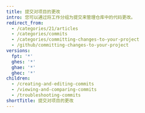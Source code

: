 ```yaml
---
title: 提交对项目的更改
intro: 您可以通过将工作分组为提交来管理仓库中的代码更改。
redirect_from:
  - /categories/21/articles
  - /categories/commits
  - /categories/committing-changes-to-your-project
  - /github/committing-changes-to-your-project
versions:
  fpt: '*'
  ghes: '*'
  ghae: '*'
  ghec: '*'
children:
  - /creating-and-editing-commits
  - /viewing-and-comparing-commits
  - /troubleshooting-commits
shortTitle: 提交对项目的更改
---
```


